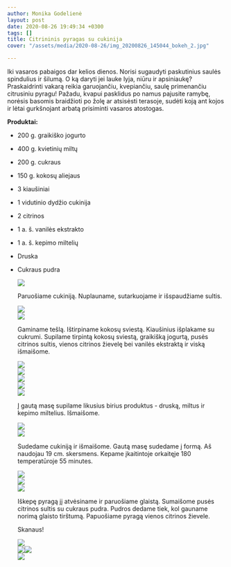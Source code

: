 ```yaml
---
author: Monika Godelienė
layout: post
date: 2020-08-26 19:49:34 +0300
tags: []
title: Citrininis pyragas su cukinija
cover: "/assets/media/2020-08-26/img_20200826_145044_bokeh_2.jpg"

---
```

Iki vasaros pabaigos dar kelios dienos. Norisi sugaudyti paskutinius saulės spindulius ir šilumą. O ką daryti jei lauke lyja, niūru ir apsiniaukę? Praskaidrinti vakarą reikia garuojančiu, kvepiančiu, saulę primenančiu citrusiniu pyragu! Pažadu, kvapui pasklidus po namus pajusite ramybę, norėsis basomis braidžioti po žolę ar atsisėsti terasoje, sudėti koją ant kojos ir lėtai gurkšnojant arbatą prisiminti vasaros atostogas.

**Produktai:**

* 200 g. graikiško jogurto
* 400 g. kvietinių miltų
* 200 g. cukraus
* 150 g. kokosų aliejaus
* 3 kiaušiniai
* 1 vidutinio dydžio cukinija
* 2 citrinos
* 1 a. š. vanilės ekstrakto
* 1 a. š. kepimo miltelių
* Druska
* Cukraus pudra  
    
  ![](/assets/media/2020-08-26/img_20200826_125157_bokeh_2.jpg)

  Paruošiame cukiniją. Nuplauname, sutarkuojame ir išspaudžiame sultis.  
    
  ![](/assets/media/2020-08-26/img_20200826_130452_bokeh_2.jpg)  
  ![](/assets/media/2020-08-26/img_20200826_130516_bokeh_2.jpg)

  Gaminame tešlą. Ištirpiname kokosų sviestą. Kiaušinius išplakame su cukrumi. Supilame tirpintą kokosų sviestą, graikišką jogurtą, pusės citrinos sultis, vienos citrinos žievelę bei vanilės ekstraktą ir viską išmaišome.  
    
  ![](/assets/media/2020-08-26/img_20200826_125604_bokeh_2.jpg)  
  ![](/assets/media/2020-08-26/img_20200826_130801_bokeh_2.jpg)  
  ![](/assets/media/2020-08-26/img_20200826_130821_bokeh_2.jpg)  
  ![](/assets/media/2020-08-26/img_20200826_130905_bokeh_2.jpg)  
  ![](/assets/media/2020-08-26/img_20200826_130912_bokeh_2.jpg)

  Į gautą masę supilame likusius birius produktus - druską, miltus ir kepimo miltelius. Išmaišome.  
    
  ![](/assets/media/2020-08-26/img_20200826_131033_bokeh_2.jpg)  
  ![](/assets/media/2020-08-26/img_20200826_131153_bokeh_2.jpg)

  Sudedame cukiniją ir išmaišome. Gautą masę sudedame į formą. Aš naudojau 19 cm. skersmens. Kepame įkaitintoje orkaitęje 180 temperatūroje 55 minutes.  
    
  ![](/assets/media/2020-08-26/img_20200826_131349_bokeh_2.jpg)  
  ![](/assets/media/2020-08-26/img_20200826_131717_bokeh_2.jpg)  
  ![](/assets/media/2020-08-26/img_20200826_131928_bokeh_2.jpg)  
    
  Iškepę pyragą jį atvėsiname ir paruošiame glaistą. Sumaišome pusės citrinos sultis su cukraus pudra. Pudros dedame tiek, kol gauname norimą glaisto tirštumą. Papuošiame pyragą vienos citrinos žievele.  
    
  Skanaus!  
    
  ![](/assets/media/2020-08-26/img_20200826_144006_bokeh_2.jpg)  
  ![](/assets/media/2020-08-26/img_20200826_145044_bokeh_2.jpg)![](/assets/media/2020-08-26/img_20200826_145450_bokeh_2.jpg)  
  ![](/assets/media/2020-08-26/img_20200826_150124_bokeh_2.jpg)